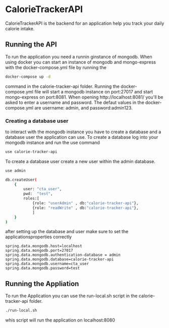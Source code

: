 # CalorieTrackerAPI
CalorieTrackerAPI is the backend for an application help you track your daily calorie intake.

## Running the API
To run the application you need a runnin ginstance of mongodb. When using docker you can start an instance of mongodb and mongo-express with the docker-compose.yml file by running the 

```bash
docker-compose up -d
```

command in the calorie-tracker-api folder. Running the docker-compose.yml file will start a mongodb instance on port:27017 and start mongo-express on port:8081. When opening http://localhost:8081/ you'll be asked to enter a username and password. The defaut values in the docker-compose.yml are username: admin, and password:admin123.

### Creating a database user
to interact with the mongodb instance you have to create a database and a database user the application can use. To create a database log into your mongodb instance and run the use command

```bash
use calorie-tracker-api
```

To create a database user create a new user within the admin database.

```bash
use admin

db.createUser(
    {
        user: "cta_user",
        pwd:  "test",
        roles:[
            {role: "userAdmin" , db:"calorie-tracker-api"},
            {role: "readWrite" , db:"calorie-tracker-api"},
            ]
    }
)
```

after setting up the database and user make sure to set the applicationsproperties correctly

```
spring.data.mongodb.host=localhost
spring.data.mongodb.port=27017
spring.data.mongodb.authentication-database = admin
spring.data.mongodb.database=calorie-tracker-api
spring.data.mongodb.username=cta_user
spring.data.mongodb.password=test
```

## Running the Appliation
To run the Application you can use the run-local.sh script in the calorie-tracker-api folder.

```bash
./run-local.sh
```

whis script will run the application on localhost:8080 